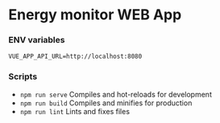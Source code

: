 # Energy monitor WEB App

### ENV variables
```dotenv
VUE_APP_API_URL=http://localhost:8080
```

### Scripts
- `npm run serve` Compiles and hot-reloads for development
- `npm run build` Compiles and minifies for production
- `npm run lint` Lints and fixes files
